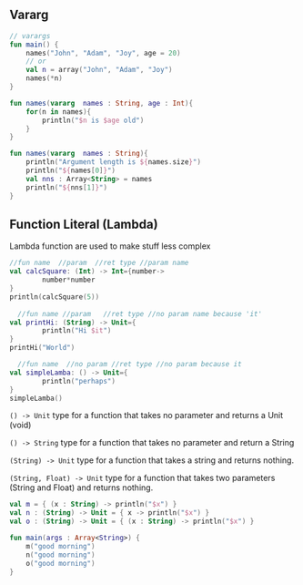 ## Vararg
```kotlin
// varargs
fun main() {
    names("John", "Adam", "Joy", age = 20)
    // or
    val n = array("John", "Adam", "Joy")
    names(*n)
}

fun names(vararg  names : String, age : Int){
    for(n in names){
        println("$n is $age old")
    }
}

fun names(vararg  names : String){
    println("Argument length is ${names.size}")
    println("${names[0]}")
    val nns : Array<String> = names
    println("${nns[1]}")
}
```
## Function Literal (Lambda)
Lambda function are used to make stuff less complex

```kotlin
//fun name  //param  //ret type //param name
val calcSquare: (Int) -> Int={number->
        number*number
}
println(calcSquare(5))
  
  //fun name //param   //ret type //no param name because 'it'
val printHi: (String) -> Unit={
        println("Hi $it")
}
printHi("World")

  //fun name  //no param //ret type //no param because it 
val simpleLamba: () -> Unit={
        println("perhaps")
}
simpleLamba()
```


`() -> Unit` 
type for a function that takes no parameter and returns a Unit (void)

`() -> String`
type for a function that takes no parameter and return a String

`(String) -> Unit`
type for a function that takes a string and returns nothing.

`(String, Float) -> Unit` type for a function that takes two parameters (String and Float) and returns nothing.
```kotlin
val m = { (x : String) -> println("$x") } 
val n : (String) -> Unit = { x -> println("$x") } 
val o : (String) -> Unit = { (x : String) -> println("$x") } 

fun main(args : Array<String>) { 
    m("good morning")
    n("good morning") 
    o("good morning") 
}
```